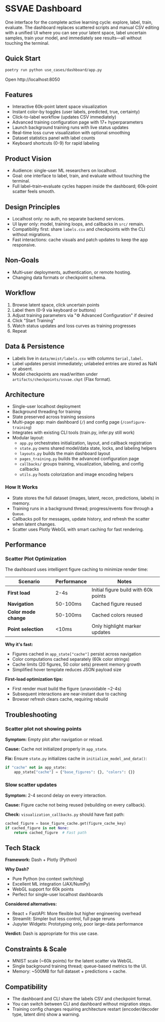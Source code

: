# SSVAE Dashboard

One interface for the complete active learning cycle: explore, label, train, evaluate.
The dashboard replaces scattered scripts and manual CSV editing with a unified UI where you can see your latent space, label uncertain samples, train your model, and immediately see results—all without touching the terminal.

## Quick Start
```bash
poetry run python use_cases/dashboard/app.py
```

Open http://localhost:8050

## Features

- Interactive 60k-point latent space visualization
- Instant color-by toggles (user labels, predicted, true, certainty)
- Click-to-label workflow (updates CSV immediately)
- Advanced training configuration page with 17+ hyperparameters
- Launch background training runs with live status updates
- Real-time loss curve visualization with optional smoothing
- Dataset statistics panel with label counts
- Keyboard shortcuts (0-9) for rapid labeling

## Product Vision

- Audience: single-user ML researchers on localhost.
- Goal: one interface to label, train, and evaluate without touching the terminal.
- Full label–train–evaluate cycles happen inside the dashboard; 60k‑point scatter feels smooth.

## Design Principles

- Localhost only: no auth, no separate backend services.
- UI layer only: model, training loops, and callbacks in `src/` remain.
- Compatibility first: share `labels.csv` and checkpoints with the CLI without migrations.
- Fast interactions: cache visuals and patch updates to keep the app responsive.

## Non‑Goals

- Multi‑user deployments, authentication, or remote hosting.
- Changing data formats or checkpoint schema.

## Workflow

1. Browse latent space, click uncertain points
2. Label them (0-9 via keyboard or buttons)
3. Adjust training parameters via "⚙️ Advanced Configuration" if desired
4. Click "Start Training"
5. Watch status updates and loss curves as training progresses
6. Repeat

## Data & Persistence

- Labels live in `data/mnist/labels.csv` with columns `Serial,label`.
- Label updates persist immediately; unlabeled entries are stored as NaN or absent.
- Model checkpoints are read/written under `artifacts/checkpoints/ssvae.ckpt` (Flax format).

## Architecture

- Single-user localhost deployment
- Background threading for training
- State preserved across training sessions
- Multi-page app: main dashboard (`/`) and config page (`/configure-training`)
- Integrates with existing CLI tools (train.py, infer.py still work)
- Modular layout:
  - `app.py` orchestrates initialization, layout, and callback registration
  - `state.py` owns shared model/data state, locks, and labeling helpers
  - `layouts.py` builds the main dashboard layout
  - `pages_training.py` builds the advanced configuration page
  - `callbacks/` groups training, visualization, labeling, and config callbacks
  - `utils.py` hosts colorization and image encoding helpers

### How It Works

- State stores the full dataset (images, latent, recon, predictions, labels) in memory.
- Training runs in a background thread; progress/events flow through a `Queue`.
- Callbacks poll for messages, update history, and refresh the scatter when latent changes.
- Scatter uses Plotly WebGL with smart caching for fast rendering.

## Performance

### Scatter Plot Optimization
The dashboard uses intelligent figure caching to minimize render time:

| Scenario | Performance | Notes |
|----------|-------------|-------|
| **First load** | 2-4s | Initial figure build with 60k points |
| **Navigation** | 50-100ms | Cached figure reused |
| **Color mode change** | 50-100ms | Cached colors reused |
| **Point selection** | <10ms | Only highlight marker updates |

**Why it's fast:**
- Figures cached in `app_state["cache"]` persist across navigation
- Color computations cached separately (60k color strings)
- Cache limits (20 figures, 50 color sets) prevent memory growth
- Simplified hover template reduces JSON payload size

**First-load optimization tips:**
- First render must build the figure (unavoidable ~2-4s)
- Subsequent interactions are near-instant due to caching
- Browser refresh clears cache, requiring rebuild

## Troubleshooting

### Scatter plot not showing points
**Symptom:** Empty plot after navigation or reload.

**Cause:** Cache not initialized properly in `app_state`.

**Fix:** Ensure `state.py` initializes cache in `initialize_model_and_data()`:
```python
if "cache" not in app_state:
    app_state["cache"] = {"base_figures": {}, "colors": {}}
```

### Slow scatter updates
**Symptom:** 2-4 second delay on every interaction.

**Cause:** Figure cache not being reused (rebuilding on every callback).

**Check:** `visualization_callbacks.py` should have fast path:
```python
cached_figure = base_figure_cache.get(figure_cache_key)
if cached_figure is not None:
    return cached_figure  # Fast path
```

## Tech Stack

**Framework:** Dash + Plotly (Python)

**Why Dash?**
- Pure Python (no context switching)
- Excellent ML integration (JAX/NumPy)
- WebGL support for 60k points
- Perfect for single-user localhost dashboards

**Considered alternatives:**
- React + FastAPI: More flexible but higher engineering overhead
- Streamlit: Simpler but less control, full page reruns
- Jupyter Widgets: Prototyping only, poor large-data performance

**Verdict:** Dash is appropriate for this use case.

## Constraints & Scale

- MNIST scale (~60k points) for the latent scatter via WebGL.
- Single background training thread; queue-based metrics to the UI.
- Memory: ~500MB for full dataset + predictions + cache.

## Compatibility

- The dashboard and CLI share the labels CSV and checkpoint format.
- You can switch between CLI and dashboard without migration steps.
- Training config changes requiring architecture restart (encoder/decoder type, latent dim) show a warning.
